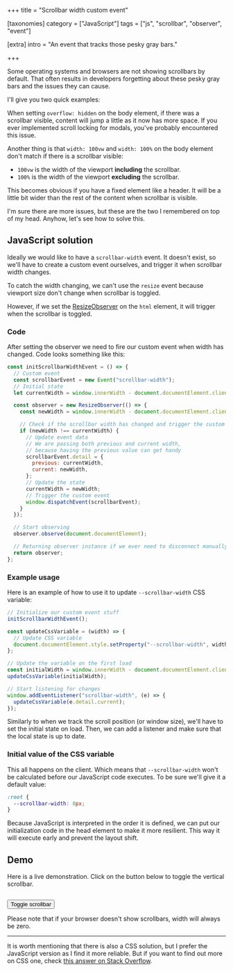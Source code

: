 +++
title = "<span>Scrollbar width</span> custom event"

[taxonomies]
category = ["JavaScript"]
tags = ["js", "scrollbar", "observer", "event"]

[extra]
intro = "An event that tracks those pesky gray bars."

+++

Some operating systems and browsers are not showing scrollbars by default. That often results in developers forgetting about these pesky gray bars and the issues they can cause.

I'll give you two quick examples:

When setting `overflow: hidden` on the body element, if there was a scrollbar visible, content will jump a little as it now has more space. If you ever implemented scroll locking for modals, you've probably encountered this issue.

Another thing is that `width: 100vw` and `width: 100%` on the body element don't match if there is a scrollbar visible:

- `100vw` is the width of the viewport **including** the scrollbar.
- `100%` is the width of the viewport **excluding** the scrollbar.

This becomes obvious if you have a fixed element like a header. It will be a little bit wider than the rest of the content when scrollbar is visible.

I'm sure there are more issues, but these are the two I remembered on top of my head. Anyhow, let's see how to solve this.

## JavaScript solution

Ideally we would like to have a `scrollbar-width` event. It doesn't exist, so we'll have to create a custom event ourselves, and trigger it when scrollbar width changes.

To catch the width changing, we can't use the `resize` event because viewport size don't change when scrollbar is toggled.

However, if we set the [ResizeObserver](https://developer.mozilla.org/en-US/docs/Web/API/ResizeObserver) on the `html` element, it will trigger when the scrollbar is toggled.

### Code

After setting the observer we need to fire our custom event when width has changed. Code looks something like this:

```js
const initScrollbarWidthEvent = () => {
  // Custom event
  const scrollbarEvent = new Event("scrollbar-width");
  // Initial state
  let currentWidth = window.innerWidth - document.documentElement.clientWidth;

  const observer = new ResizeObserver(() => {
    const newWidth = window.innerWidth - document.documentElement.clientWidth;

    // Check if the scrollbar width has changed and trigger the custom event
    if (newWidth !== currentWidth) {
      // Update event data
      // We are passing both previous and current width,
      // because having the previous value can get handy
      scrollbarEvent.detail = {
        previous: currentWidth,
        current: newWidth,
      };
      // Update the state
      currentWidth = newWidth;
      // Trigger the custom event
      window.dispatchEvent(scrollbarEvent);
    }
  });

  // Start observing
  observer.observe(document.documentElement);

  // Returning observer instance if we ever need to disconnect manually
  return observer;
};
```

### Example usage

Here is an example of how to use it to update `--scrollbar-width` CSS variable:

```js
// Initialize our custom event stuff
initScrollbarWidthEvent();

const updateCssVariable = (width) => {
  // Update CSS variable
  document.documentElement.style.setProperty("--scrollbar-width", width + "px");
};

// Update the variable on the first load
const initialWidth = window.innerWidth - document.documentElement.clientWidth;
updateCssVariable(initialWidth);

// Start listening for changes
window.addEventListener("scrollbar-width", (e) => {
  updateCssVariable(e.detail.current);
});
```

Similarly to when we track the scroll position (or window size), we'll have to set the initial state on load. Then, we can add a listener and make sure that the local state is up to date.

### Initial value of the CSS variable

This all happens on the client. Which means that `--scrollbar-width` won't be calculated before our JavaScript code executes. To be sure we'll give it a default value:

```css
:root {
  --scrollbar-width: 0px;
}
```

Because JavaScript is interpreted in the order it is defined, we can put our initialization code in the head element to make it more resilient. This way it will execute early and prevent the layout shift.

## Demo

Here is a live demonstration. Click on the button below to toggle the vertical scrollbar.

<pre class="scrollbar-size z-code"></pre>

<button class="btn btn--sm btn--main toggle-scrollbar">Toggle scrollbar</button>

Please note that if your browser doesn't show scrollbars, width will always be zero.

---

It is worth mentioning that there is also a CSS solution, but I prefer the JavaScript version as I find it more reliable. But if you want to find out more on CSS one, check [this answer on Stack Overflow](https://stackoverflow.com/a/34884924).

<script>
// ----- OBSERVER and CUSTOM EVENT ----- //

// Initial width
let currentWidth = window.innerWidth - document.documentElement.clientWidth;
const scrollbarEvent = new Event("scrollbar-width");

// Check if the scrollbar width has changed and trigger the custom event
const updateScrollbarWidth = () => {
  const newWidth = window.innerWidth - document.documentElement.clientWidth;

  if (newWidth !== currentWidth) {
    scrollbarEvent.detail = {
      previous: currentWidth,
      current: newWidth,
    };
    currentWidth = newWidth;
    window.dispatchEvent(scrollbarEvent);
  }
};

updateScrollbarWidth();

const observer = new ResizeObserver(updateScrollbarWidth);
observer.observe(document.documentElement);

// ----- DEMO ----- //

const pre = document.querySelector(".scrollbar-size");
const toggle = document.querySelector(".toggle-scrollbar");

toggle.addEventListener("click", () => {
  document.body.classList.toggle("scrollbar-width-test");
});

// ----- USAGE ----- //

const handleScrollbarWidth = (width) => {
  document.documentElement.style.setProperty("--scrollbar-width", width + "px");

  if (width > 0) {
    document.documentElement.classList.add("has-scrollbar");
  } else {
    document.documentElement.classList.remove("has-scrollbar");
  }

  pre.innerHTML = `--scrollbar-width: ${width}px;`;
};

// Add event listener
window.addEventListener("scrollbar-width", (e) => {
  console.log("Scrollbar width changed:", e.detail);
  handleScrollbarWidth(e.detail.current);
});

// Handle initial state
handleScrollbarWidth(window.innerWidth - document.documentElement.clientWidth);
</script>

<style>
  body.scrollbar-width-test {
    overflow: hidden;
    padding-right: var(--scrollbar-width);
  }
</style>
